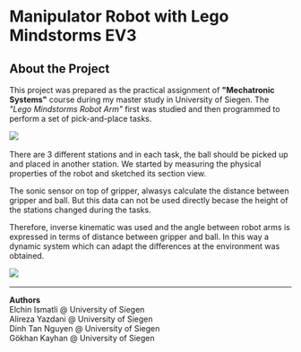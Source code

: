 # Manipulator Robot with Lego Mindstorms EV3

## About the Project

This project was prepared as the practical assignment of **"Mechatronic Systems"** course during my master study in University of Siegen. The _"Lego Mindstorms Robot Arm"_ first was studied and then programmed to perform a set of pick-and-place tasks.

<img src="figures/2.gif"  />  

</br >

There are 3 different stations and in each task, the ball should be picked up and placed in another station. We started by measuring the physical properties of the robot and sketched its section view.  

The sonic sensor on top of gripper, alwasys calculate the distance between gripper and ball. But this data can not be used directly becase the height of the stations changed during the tasks.

Therefore, inverse kinematic was used and the angle between robot arms is expressed in terms of distance between gripper and ball. In this way a dynamic system which can adapt the differences at the environment was obtained.


[//]: # (<img src="figures/Picture 1.png"/>)

[(<img src="figures/Picture 1.png"/>)]: # 

<img src="figures/3.gif"  />  

---

**Authors**  
Elchin Ismatli @ University of Siegen  
Alireza Yazdani @ University of Siegen  
Dinh Tan Nguyen @ University of Siegen  
Gökhan Kayhan @ University of Siegen  
